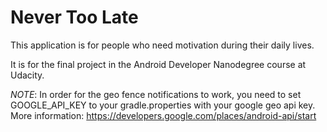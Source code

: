 # Never Too Late

This application is for people who need motivation during their daily lives.


It is for the final project in the Android Developer Nanodegree course at Udacity.

*NOTE*: In order for the geo fence notifications to work, you need to set GOOGLE_API_KEY to your gradle.properties with your google geo api key. More information: https://developers.google.com/places/android-api/start
